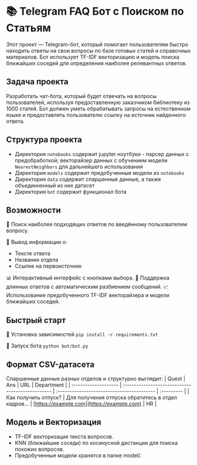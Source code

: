 # 📚 Telegram FAQ Бот с Поиском по Статьям

Этот проект — Telegram-бот, который помогает пользователям быстро находить ответы на свои вопросы по базе готовых статей и справочных материалов. Бот использует TF-IDF векторизацию и модель поиска ближайших соседей для определения наиболее релевантных ответов.

## Задача проекта
Разработать чат-бота, который будет отвечать на вопросы пользователей, используя предоставленную заказчиком библиотеку из 1000 статей. Бот должен уметь обрабатывать запросы на естественном языке и предоставлять пользователю ссылку на источник найденного ответа.

## Структура проекта

* Директория `notebooks` содержит jupyter ноутбуки - парсер данных с предобработкой; векторайзер данных с обучением модели `NearestNeighbors` для дальнейшего использования
* Директория `models` содержит предобученные модели из `notebooks`
* Директория `data` содержит спаршенные данные, а также объединненный из них датасет
* Директория `bot` содержит функционал бота

## Возможности
📖 Поиск наиболее подходящих ответов по введённому пользователем вопросу.

📌 Вывод информации о:

* Тексте ответа
* Названии отдела
* Ссылке на первоисточник

📊 Интерактивный интерфейс с кнопками выбора.
📑 Поддержка длинных ответов с автоматическим разбиением сообщений.
📈 Использование предобученного TF-IDF векторайзера и модели ближайших соседей.

## Быстрый старт
📌 Установка зависимостей
`pip install -r requirements.txt`

📌 Запуск бота
`python bot/bot.py`

## Формат CSV-датасета
Спаршенные данные разных отделов и структурно выглядит:
| Quest                | Ans                                              | URL                                        | Department |
| :------------------- | :----------------------------------------------- | :----------------------------------------- | :--------- |
| Как получить отпуск? | Для получения отпуска обратитесь в отдел кадров… | [https://example.com](https://example.com) | HR         |

## Модель и Векторизация
* TF-IDF векторизация текста вопросов.
* KNN (ближайшие соседи) по косинусной дистанции для поиска похожих вопросов.
* Предобученные модели хранятся в папке model/.